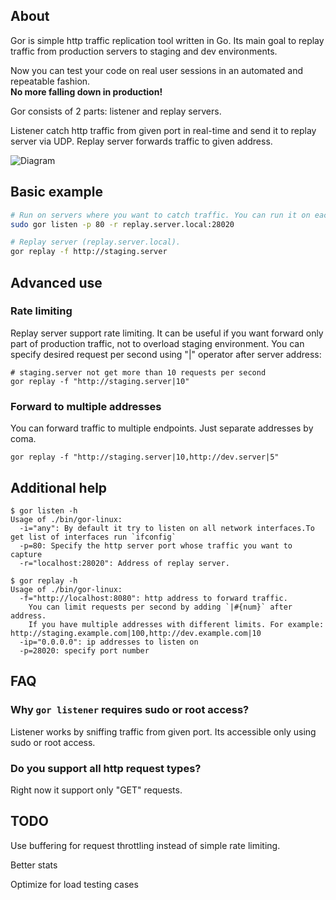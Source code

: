 ## About

Gor is simple http traffic replication tool written in Go. 
Its main goal to replay traffic from production servers to staging and dev environments.


Now you can test your code on real user sessions in an automated and repeatable fashion.  
**No more falling down in production!**

Gor consists of 2 parts: listener and replay servers.

Listener catch http traffic from given port in real-time and send it to replay server via UDP. 
Replay server forwards traffic to given address.


![Diagram](http://i.imgur.com/zZCFPCY.png)


## Basic example

```bash
# Run on servers where you want to catch traffic. You can run it on each `web` machine.
sudo gor listen -p 80 -r replay.server.local:28020 

# Replay server (replay.server.local). 
gor replay -f http://staging.server
```

## Advanced use

### Rate limiting
Replay server support rate limiting. It can be useful if you want forward only part of production traffic, not to overload staging environment. You can specify desired request per second using "|" operator after server address:

```
# staging.server not get more than 10 requests per second
gor replay -f "http://staging.server|10"
```

### Forward to multiple addresses

You can forward traffic to multiple endpoints. Just separate addresses by coma.
```
gor replay -f "http://staging.server|10,http://dev.server|5"
```

## Additional help
```
$ gor listen -h
Usage of ./bin/gor-linux:
  -i="any": By default it try to listen on all network interfaces.To get list of interfaces run `ifconfig`
  -p=80: Specify the http server port whose traffic you want to capture
  -r="localhost:28020": Address of replay server.
```

```
$ gor replay -h
Usage of ./bin/gor-linux:
  -f="http://localhost:8080": http address to forward traffic.
	You can limit requests per second by adding `|#{num}` after address.
	If you have multiple addresses with different limits. For example: http://staging.example.com|100,http://dev.example.com|10
  -ip="0.0.0.0": ip addresses to listen on
  -p=28020: specify port number
```

## FAQ

### Why `gor listener` requires sudo or root access?
Listener works by sniffing traffic from given port. Its accessible only using sudo or root access.

### Do you support all http request types?
Right now it support only "GET" requests.

## TODO

Use buffering for request throttling instead of simple rate limiting. 

Better stats

Optimize for load testing cases

